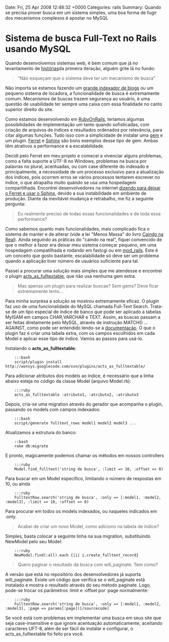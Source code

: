 Date: Fri, 25 Apr 2008 12:48:32 +0000
Categories: rails
Summary: Quando se precisa prover busca em um sistema simples, uma boa forma de fugir dos mecanismos complexos é apostar no MySQL

# Sistema de busca Full-Text no Rails usando MySQL


Quando desenvolvemos sistemas web, é bem comum que já no levantamento de [histórias][1]da primeira iteração, alguém grite lá no fundo:

> "Não esqueçam que o sistema deve ter um mecanismo de busca"[][2]


Não importa se estamos fazendo um [grande indexador de blogs][3] ou um pequeno sistema de locadora, a funcionalidade de busca é extremamente comum. Mecanismos de buscas trazem segurança ao usuário, é uma questão de usabilidade ter sempre uma caixa com essa finalidade no canto superior direito do site.

Como estamos desenvolvendo em [RubyOnRails][4], teríamos algumas possibilidades de implementação um tanto quando sofisticadas, com criação de arquivos de índices e resultados ordenados por relevância, para citar algumas funções. Tudo isso com a simplicidade de instalar uma [gem][5] e um plugin. [Ferret][6] e [Sphinx][7] são bons exemplos desse tipo de gem. Ambas têm atrativos a performance e a escalabilidade.

Decidi pelo Ferret em meu projeto e comecei a vivenciar alguns problemas, como a falta suporte a UTF-8 no Windows, problemas na busca por palavras no plural, acentuadas, ou com case diferente do indexado e principalmente, a necessidade de um processo exclusivo para a atualização dos índices, pois ocorrem erros se vários processos tentarem escrever no índice, o que atrapalha muito quando se usa uma hospedagem compartilhada. Encontrei desenvolvedores na internet [dizendo para deixar o Ferret e usar o Sphinx][8], devido a sua instabilidade em ambiente de produção. Diante da inevitável mudança e retrabalho, me fiz a seguinte pergunta:

> Eu realmente preciso de todas essas funcionalidades e de toda essa performance? 

Como sabemos quanto mais funcionalidades, mais complicado fica o sistema de manter e de alterar (vide a lei "Menos Massa" do livro [Caindo na Real][9]). Ainda seguindo as práticas do "caindo na real", fiquei convencido de que o melhor a fazer era deixar meu sistema começar pequeno, em uma hospedagem compatilhada e rodando em fastcgi ou em [mod_rails][10]. Este é um conceito que gosto bastante, escalabilidade só deve ser um problema quando a aplicação tiver número de usuários suficiente para tal.

Passei a procurar uma solução mais simples que me atendesse e encontrei o plugin [acts_as_fulltextable][11], que não usa nenhuma gem extra.

> Mas apenas um plugin para realizar buscas? Sem gems? Deve ficar extremamente  lento...

Para minha surpresa a solução se mostrou extremamente eficaz. O plugin faz uso de uma funcionalidade do MySQL chamada Full-Text Search. Trata-se de um tipo especial de índice de banco que pode ser aplicado a tabelas MyISAM em campos CHAR,VARCHAR e TEXT. Assim, as buscas passam a ser feitas diretamente pelo MySQL, através de instrução MATCH() ... AGAINST, como pode ser entendido lendo-se a [documentação][12]. O que o plugin faz é criar uma tabela extra, com os campos escolhidos em cada Model e aplicar esse tipo de índice. Vamos ao passos para usá-lo.

Instalando o **acts_as_fulltextable**:

		:::bash
		script/plugin install http://wonsys.googlecode.com/svn/plugins/acts_as_fulltextable/ 


Para adicionar atributos dos models ao índice, é necessário que a linha abaixo esteja no código da classe Model (arquivo Model.rb):

		:::ruby
		acts_as_fulltextable :atributo1, :atributo2, :atributo3


Depois, cria-se uma migration através do gerador que acompanha o plugin, passando os models com campos indexados:

		:::bash
		script/generate fulltext_rows model1 model2 model3 ...


Atualizamos a estrutura do banco:

		::bash
		rake db:migrate

E pronto, magicamente podemos chamar os métodos em nossos controllers

		:::ruby
		Model.find_fulltext('string de busca', :limit => 10, :offset => 0)

Para buscar em um Model específico, limitando o número de respostas em 10, 
ou ainda

		:::ruby
		FulltextRow.search('string de busca', :only => [:model1, :model2, :model3], :limit => 10, :offset => 0)

Para procurar em todos os models indexados, ou naqueles indicados em :only.

> Acabei de criar um novo Model, como adiciono na tabela de índice?

Simples, basta colocar a seguinte linha na sua migration, substituindo NewModel pelo seu Model:

		:::ruby
		NewModel.find(:all).each {|i| i.create_fulltext_record}


> Quero paginar o resultado da busca com will_paginate. Tem como?

A versão que está no repositório dos desenvolvedores já suporta will_paginate. Existe um código que verifica se o will_paginate está instalado e mostra o resultado através do seu método paginate. Logo, pode-se trocar os parâmetros :limit e :offset por :page normalmente:

		:::ruby
		FulltextRow.search('string de busca', :only => [:model1, :model2, :model3], :page => params[:page])[/sourcecode]


Se você está com problemas em implementar uma busca em seus site que seja case-insensitive e que ignore acentuação automaticamente, aceitando caracteres UFT-8, além de ser fácil de instalar e configurar, o acts_as_fulltextable foi feito pra você. 



[1]: http://www.improveit.com.br/xp/praticas/historias
[2]: http://flavio.files.wordpress.com/2008/04/search_bar.jpg
[3]: http://www.blogblogs.com.br/
[4]: http://www.rubyonrails.org/
[5]: http://docs.rubygems.org/
[6]: http://projects.jkraemer.net/acts_as_ferret/
[7]: http://www.datanoise.com/articles/2007/3/23/acts_as_sphinx-plugin
[8]: http://groups.google.com/group/rubyonrails-deployment/browse_thread/thread/980fe7cb20cb97dd
[9]: http://http://gettingreal.37signals.com/GR_por.php#ch03
[10]: http://www.modrails.com/
[11]: http://blog.wonsys.net/posts/26-our-first-plugin-/
[12]: http://dev.mysql.com/doc/refman/5.0/en/fulltext-search.html

